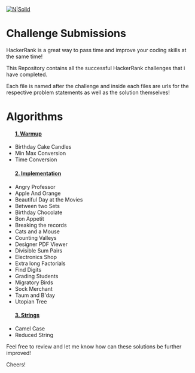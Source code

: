 [![N|Solid](https://qph.fs.quoracdn.net/main-qimg-09ec0bdc7bf7533b66542772a23b0607-c)](https://hackerrank.com)
# Challenge Submissions

HackerRank is a great way to pass time and improve your coding skills at the same time!

This Repository contains all the successful HackerRank challenges that i have completed.

Each file is named after the challenge and inside each files are urls for the respective problem statements as well as the solution themselves!

# Algorithms
#### &nbsp;&nbsp;&nbsp;&nbsp;&nbsp;&nbsp; [1. Warmup](https://github.com/HussainAliAkbar/HackerRank/tree/master/Algorithms/Warmup)
   - Birthday Cake Candles
   - Min Max Conversion
   - Time Conversion 


#### &nbsp;&nbsp;&nbsp;&nbsp;&nbsp;&nbsp; [2. Implementation](https://github.com/HussainAliAkbar/HackerRank/tree/master/Algorithms/Implementation)
   - Angry Professor
   - Apple And Orange
   - Beautiful Day at the Movies
   - Between two Sets
   - Birthday Chocolate
   - Bon Appetit
   - Breaking the records
   - Cats and a Mouse
   - Counting Valleys
   - Designer PDF Viewer
   - Divisible Sum Pairs
   - Electronics Shop
   - Extra long Factorials
   - Find Digits
   - Grading Students
   - Migratory Birds
   - Sock Merchant
   - Taum and B'day
   - Utopian Tree
   
#### &nbsp;&nbsp;&nbsp;&nbsp;&nbsp;&nbsp; [3. Strings](https://github.com/HussainAliAkbar/HackerRank/tree/master/Algorithms/Strings)
   - Camel Case
   - Reduced String



Feel free to review and let me know how can these solutions be further improved!

Cheers!


